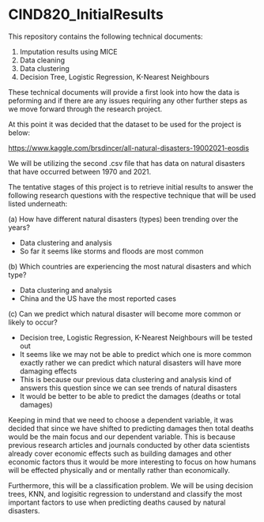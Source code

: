 # CIND820_InitialResults

This repository contains the following technical documents:

1. Imputation results using MICE
2. Data cleaning 
3. Data clustering
4. Decision Tree, Logistic Regression, K-Nearest Neighbours 

These technical documents will provide a first look into how the data is peforming and if there are any issues requiring any other further steps as we move forward through the research project. 

At this point it was decided that the dataset to be used for the project is below:

https://www.kaggle.com/brsdincer/all-natural-disasters-19002021-eosdis

We will be utilizing the second .csv file that has data on natural disasters that have occurred between 1970 and 2021. 

The tentative stages of this project is to retrieve initial results to answer the following research questions with the respective technique that will be used listed underneath:

(a) How have different natural disasters (types) been trending over the years? 
  - Data clustering and analysis 
  - So far it seems like storms and floods are most common


(b) Which countries are experiencing the most natural disasters and which type?
  - Data clustering and analysis 
  - China and the US have the most reported cases 


(c) Can we predict which natural disaster will become more common or likely to occur? 
  - Decision tree, Logistic Regression, K-Nearest Neighbours will be tested out 
  - It seems like we may not be able to predict which one is more common exactly rather we can predict which natural disasters will have more damaging effects
  - This is because our previous data clustering and analysis kind of answers this question since we can see trends of natural disasters 
  - It would be better to be able to predict the damages (deaths or total damages) 

Keeping in mind that we need to choose a dependent variable, it was decided that since we have shifted to predicting damages then total deaths would be the main focus and our dependent variable. This is because previous research articles and journals conducted by other data scientists already cover economic effects such as building damages and other economic factors thus it would be more interesting to focus on how humans will be effected physically and or mentally rather than economically. 

Furthermore, this will be a classification problem. We will be using decision trees, KNN, and logisitic regression to understand and classify the most important factors to use when predicting deaths caused by natural disasters. 
